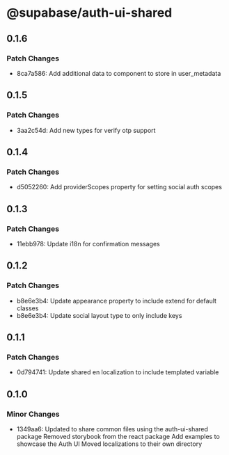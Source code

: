 # @supabase/auth-ui-shared

## 0.1.6

### Patch Changes

- 8ca7a586: Add additional data to component to store in user_metadata

## 0.1.5

### Patch Changes

- 3aa2c54d: Add new types for verify otp support

## 0.1.4

### Patch Changes

- d5052260: Add providerScopes property for setting social auth scopes

## 0.1.3

### Patch Changes

- 11ebb978: Update i18n for confirmation messages

## 0.1.2

### Patch Changes

- b8e6e3b4: Update appearance property to include extend for default classes
- b8e6e3b4: Update social layout type to only include keys

## 0.1.1

### Patch Changes

- 0d794741: Update shared en localization to include templated variable

## 0.1.0

### Minor Changes

- 1349aa6: Updated to share common files using the auth-ui-shared package
  Removed storybook from the react package
  Add examples to showcase the Auth UI
  Moved localizations to their own directory
